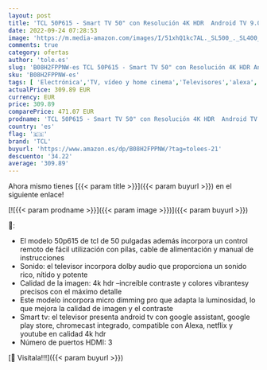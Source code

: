 ```yaml
---
layout: post
title: 'TCL 50P615 - Smart TV 50" con Resolución 4K HDR  Android TV 9.0  WiFi  Ultra HD  Micro Dimming Pro  Dolby Audio  Compatible con Google Assistant y Alexa'
date: 2022-09-24 07:28:53
image: 'https://m.media-amazon.com/images/I/51xhQ1kc7AL._SL500_._SL400_.jpg'
comments: true
category: ofertas
author: 'tole.es'
slug: 'B08H2FPPNW-es TCL 50P615 - Smart TV 50" con Resolución 4K HDR Android TV...'
sku: 'B08H2FPPNW-es'
tags: [ 'Electrónica','TV, vídeo y home cinema','Televisores','alexa','tcl','🇪🇸', ]
actualPrice: 309.89 EUR
currency: EUR
price: 309.89
comparePrice: 471.07 EUR
prodname: 'TCL 50P615 - Smart TV 50" con Resolución 4K HDR  Android TV 9.0  WiFi  Ultra HD  Micro Dimming Pro  Dolby Audio  Compatible con Google Assistant y Alexa'
country: 'es'
flag: '🇪🇸'
brand: 'TCL'
buyurl: 'https://www.amazon.es/dp/B08H2FPPNW/?tag=tolees-21'
descuento: '34.22'
average: '309.89'
---
```


Ahora mismo tienes [{{< param title >}}]({{< param buyurl >}}) en el siguiente enlace!

[![{{< param prodname >}}]({{< param image >}})]({{< param buyurl >}})

🔎:

- El modelo 50p615 de tcl de 50 pulgadas además incorpora un control remoto de fácil utilización con pilas, cable de alimentación y manual de instrucciones
- Sonido: el televisor incorpora dolby audio que proporciona un sonido rico, nítido y potente
- Calidad de la imagen: 4k hdr –increíble contraste y colores vibrantesy precisos con el máximo detalle
- Este modelo incorpora micro dimming pro que adapta la luminosidad, lo que mejora la calidad de imagen y el contraste
- Smart tv: el televisor presenta android tv con google assistant, google play store, chromecast integrado, compatible con Alexa, netflix y youtube en calidad 4k hdr
- Número de puertos HDMI: 3

[🛒 Visítala!!!]({{< param buyurl >}})
